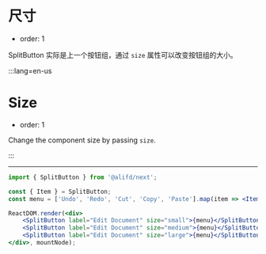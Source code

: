 # 尺寸

- order: 1

SplitButton 实际是上一个按钮组，通过 `size` 属性可以改变按钮组的大小。

:::lang=en-us
# Size

- order: 1

Change the component size by passing `size`.

:::

---

````jsx
import { SplitButton } from '@alifd/next';

const { Item } = SplitButton;
const menu = ['Undo', 'Redo', 'Cut', 'Copy', 'Paste'].map(item => <Item key={item}>{item}</Item>);

ReactDOM.render(<div>
    <SplitButton label="Edit Document" size="small">{menu}</SplitButton> &nbsp; &nbsp;
    <SplitButton label="Edit Document" size="medium">{menu}</SplitButton> &nbsp; &nbsp;
    <SplitButton label="Edit Document" size="large">{menu}</SplitButton>
</div>, mountNode);
````
